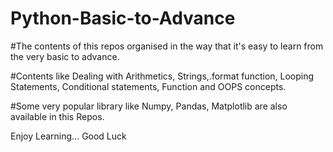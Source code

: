 # Python-Basic-to-Advance

#The contents of this repos organised in the way that it's easy to learn from the very basic to advance.

#Contents like Dealing with Arithmetics, Strings,.format function, Looping Statements, Conditional statements, Function and OOPS concepts.

#Some very popular library like Numpy, Pandas, Matplotlib are also available in this Repos.


Enjoy Learning...
Good  Luck
